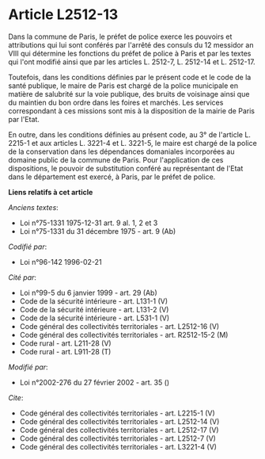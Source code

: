 # Article L2512-13

Dans la commune de Paris, le préfet de police exerce les pouvoirs et attributions qui lui sont conférés par l'arrêté des
consuls du 12 messidor an VIII qui détermine les fonctions du préfet de police à Paris et par les textes qui l'ont modifié
ainsi que par les articles L. 2512-7, L. 2512-14 et L. 2512-17. 

Toutefois, dans les conditions définies par le présent code et le code de la santé publique, le maire de Paris est chargé de
la police municipale en matière de salubrité sur la voie publique, des bruits de voisinage ainsi que du maintien du bon ordre
dans les foires et marchés. Les services correspondant à ces missions sont mis à la disposition de la mairie de Paris par
l'Etat. 

En outre, dans les conditions définies au présent code, au 3° de l'article L. 2215-1 et aux articles L. 3221-4 et L. 3221-5,
le maire est chargé de la police de la conservation dans les dépendances domaniales incorporées au domaine public de la
commune de Paris. Pour l'application de ces dispositions, le pouvoir de substitution conféré au représentant de l'Etat dans
le département est exercé, à Paris, par le préfet de police.

**Liens relatifs à cet article**

_Anciens textes_:

  - Loi n°75-1331 1975-12-31 art. 9 al. 1, 2 et 3
  - Loi n°75-1331 du 31 décembre 1975 - art. 9 (Ab)

_Codifié par_:

  - Loi n°96-142 1996-02-21

_Cité par_:

  - Loi n°99-5 du 6 janvier 1999 - art. 29 (Ab)
  - Code de la sécurité intérieure - art. L131-1 (V)
  - Code de la sécurité intérieure - art. L131-2 (V)
  - Code de la sécurité intérieure - art. L531-1 (V)
  - Code général des collectivités territoriales - art. L2512-16 (V)
  - Code général des collectivités territoriales - art. R2512-15-2 (M)
  - Code rural - art. L211-28 (V)
  - Code rural - art. L911-28 (T)

_Modifié par_:

  - Loi n°2002-276 du 27 février 2002 - art. 35 ()

_Cite_:

  - Code général des collectivités territoriales - art. L2215-1 (V)
  - Code général des collectivités territoriales - art. L2512-14 (V)
  - Code général des collectivités territoriales - art. L2512-17 (V)
  - Code général des collectivités territoriales - art. L2512-7 (V)
  - Code général des collectivités territoriales - art. L3221-4 (V)
